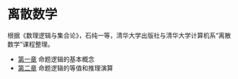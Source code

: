 # 离散数学

根据《数理逻辑与集合论》，石纯一等，清华大学出版社与清华大学计算机系“离散数学”课程整理。

* [第一章](chapter-1.md) 命题逻辑的基本概念
* [第二章](chapter-2.md) 命题逻辑的等值和推理演算
